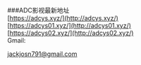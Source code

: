 ###ADC影视最新地址  
[https://adcys.xyz/](http://adcys.xyz/)  
[https://adcys01.xyz/](http://adcys01.xyz/)  
[https://adcys02.xyz/](http://adcys02.xyz/)  
Gmail:

jackjosn791@gmail.com
